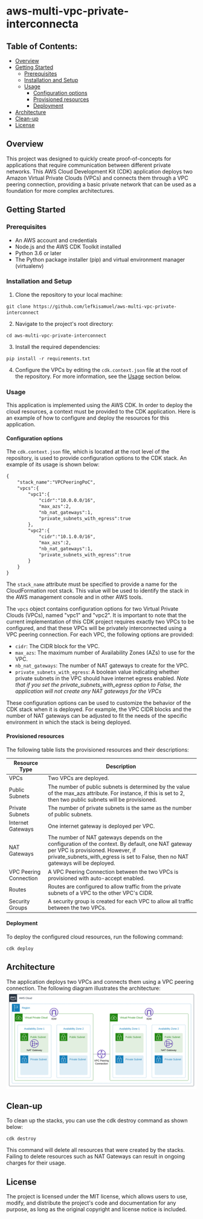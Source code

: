 # aws-multi-vpc-private-interconnecta
## Table of Contents:
- [Overview](#overview)
- [Getting Started](#getting-started)
  - [Prerequisites](#prerequisites)
  - [Installation and Setup](#installation-and-setup)
  - [Usage](#usage)
    - [Configuration options](#configuration-options)
    - [Provisioned resources](#provisioned-resources)
    - [Deployment](#deployment)
- [Architecture](#architecture)
- [Clean-up](#clean-up)
- [License](#license)

## Overview
This project was designed to quickly create proof-of-concepts for applications that require communication between different private networks. This AWS Cloud Development Kit (CDK) application deploys two Amazon Virtual Private Clouds (VPCs) and connects them through a VPC peering connection, providing a basic private network that can be used as a foundation for more complex architectures.

## Getting Started
### Prerequisites
- An AWS account and credentials
- Node.js and the AWS CDK Toolkit installed
- Python 3.6 or later
- The Python package installer (pip) and virtual environment manager (virtualenv)

### Installation and Setup
1. Clone the repository to your local machine:
```
git clone https://github.com/lefkisamuel/aws-multi-vpc-private-interconnect
```
2. Navigate to the project's root directory:
```
cd aws-multi-vpc-private-interconnect
```
3. Install the required dependencies:
```
pip install -r requirements.txt
```
4. Configure the VPCs by editing the `cdk.context.json` file at the root of the repository. For more information, see the [Usage](#Usage) section below.

### Usage
This application is implemented using the AWS CDK. In order to deploy the cloud resources, a context must be provided to the CDK application. Here is an example of how to configure and deploy the resources for this application. 

#### Configuration options
The `cdk.context.json` file, which is located at the root level of the repository, is used to provide configuration options to the CDK stack. An example of its usage is shown below:
```
{
    "stack_name":"VPCPeeringPoC",
    "vpcs":{
        "vpc1":{
            "cidr":"10.0.0.0/16",
            "max_azs":2,
            "nb_nat_gateways":1,
            "private_subnets_with_egress":true
        },
        "vpc2":{
            "cidr":"10.1.0.0/16",
            "max_azs":2,
            "nb_nat_gateways":1,
            "private_subnets_with_egress":true
        }
    }
}
```

The `stack_name` attribute must be specified to provide a name for the CloudFormation root stack. This value will be used to identify the stack in the AWS management console and in other AWS tools. 

The `vpcs` object contains configuration options for two Virtual Private Clouds (VPCs), named "vpc1" and "vpc2". It is important to note that the current implementation of this CDK project requires exactly two VPCs to be configured, and that these VPCs will be privately interconnected using a VPC peering connection. For each VPC, the following options are provided:

- `cidr`: The CIDR block for the VPC.
- `max_azs`: The maximum number of Availability Zones (AZs) to use for the VPC.
- `nb_nat_gateways`: The number of NAT gateways to create for the VPC.
- `private_subnets_with_egress`: A boolean value indicating whether private subnets in the VPC should have internet egress enabled. _Note that if you set the private_subnets_with_egress option to False, the application will not create any NAT gateways for the VPCs_

These configuration options can be used to customize the behavior of the CDK stack when it is deployed. For example, the VPC CIDR blocks and the number of NAT gateways can be adjusted to fit the needs of the specific environment in which the stack is being deployed.

#### Provisioned resources
The following table lists the provisioned resources and their descriptions:

| Resource Type | Description | 
|----------|----------|
| VPCs   | Two VPCs are deployed. |
| Public Subnets | The number of public subnets is determined by the value of the max_azs attribute. For instance, if this is set to 2, then two public subnets will be provisioned. |
| Private Subnets | The number of private subnets is the same as the number of public subnets. |
|Internet Gateways| One internet gateway is deployed per VPC.|
| NAT Gateways   | The number of NAT gateways depends on the configuration of the context. By default, one NAT gateway per VPC is provisioned. However, if private_subnets_with_egress is set to False, then no NAT gateways will be deployed. |
| VPC Peering Connection | A VPC Peering Connection between the two VPCs is provisioned with auto-accept enabled.| 
| Routes | Routes are configured to allow traffic from the private subnets of a VPC to the other VPC's CIDR. |
|Security Groups| A security group is created for each VPC to allow all traffic between the two VPCs.|


#### Deployment
To deploy the configured cloud resources, run the following command:
```
cdk deploy
```

## Architecture
The application deploys two VPCs and connects them using a VPC peering connection. The following diagram illustrates the architecture:
![Architecture Diagram](.attachments/diagram.svg)

## Clean-up
To clean up the stacks, you can use the cdk destroy command as shown below:
```
cdk destroy
```
This command will delete all resources that were created by the stacks. Failing to delete resources such as NAT Gateways can result in ongoing charges for their usage. 

## License
The project is licensed under the MIT license, which allows users to use, modify, and distribute the project's code and documentation for any purpose, as long as the original copyright and license notice is included.